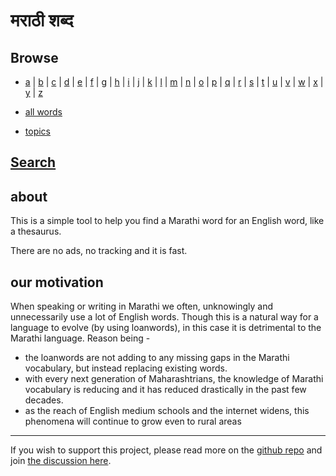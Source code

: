 # मराठी शब्द

## Browse

<!-- list a-z alphabets and link them to their individual md pages.
each page will contain word-blocks of that specific alphabet -->

- [a](browse/alpha/a.md) |
[b](browse/alpha/b.md) |
[c](browse/alpha/c.md) |
[d](browse/alpha/d.md) |
[e](browse/alpha/e.md) |
[f](browse/alpha/f.md) |
[g](browse/alpha/g.md) |
[h](browse/alpha/h.md) |
[i](browse/alpha/i.md) |
[j](browse/alpha/j.md) |
[k](browse/alpha/k.md) |
[l](browse/alpha/l.md) |
[m](browse/alpha/m.md) |
[n](browse/alpha/n.md) |
[o](browse/alpha/o.md) |
[p](browse/alpha/p.md) |
[q](browse/alpha/q.md) |
[r](browse/alpha/r.md) |
[s](browse/alpha/s.md) |
[t](browse/alpha/t.md) |
[u](browse/alpha/u.md) |
[v](browse/alpha/v.md) |
[w](browse/alpha/w.md) |
[x](browse/alpha/x.md) |
[y](browse/alpha/y.md) |
[z](browse/alpha/z.md)

- [all words](browse/all.md)

<!-- link to a page where all topics are present and have their individual links to
own topics pages, which in turn contain word-blocks for all words in that topic.-->

- [topics](browse/topics/00-topics-list.md)

<!-- link to a page where all FUW word-blocks are present -->
<!-- currently disabled as there is no conten -->

<!-- - [frequently used words](FUW.md) (WIP) -->


## [Search](docs/index.html)



<!--add an input text box here where user can input an english word and click a
button to search its Marathi word-->

## about

This is a simple tool to help you find a Marathi word for an English word, like
a thesaurus.

There are no ads, no tracking and it is fast.

## our motivation

When speaking or writing in Marathi we often, unknowingly and unnecessarily
 use a lot of English words.
Though this is a natural way for a language to evolve (by using loanwords), in
this case it is detrimental to the Marathi language.
Reason being -

- the loanwords are not adding to any missing gaps in the
Marathi vocabulary, but instead replacing existing words.
- with every next generation of Maharashtrians, the knowledge of Marathi
  vocabulary is reducing and it has reduced drastically in the past few decades.
- as the reach of English medium schools and the internet widens, this phenomena
  will continue to grow even to rural areas

---

<!-- If you wish to support this cause, please read more [here](add link) and share this to your
friends. -->

If you wish to support this project, please read more on the [github repo](https://github.com/mukta-strot/marathi-shabd) and join [the discussion here](https://github.com/mukta-strot/marathi-shabd/discussions).

